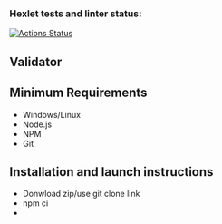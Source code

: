 ### Hexlet tests and linter status:
[![Actions Status](https://github.com/peperopuripuri/js-oop-project-62/actions/workflows/hexlet-check.yml/badge.svg)](https://github.com/peperopuripuri/js-oop-project-62/actions)

## Validator

## Minimum Requirements
- Windows/Linux
- Node.js
- NPM
- Git
## Installation and launch instructions
- Donwload zip/use git clone link
- npm ci
- 
